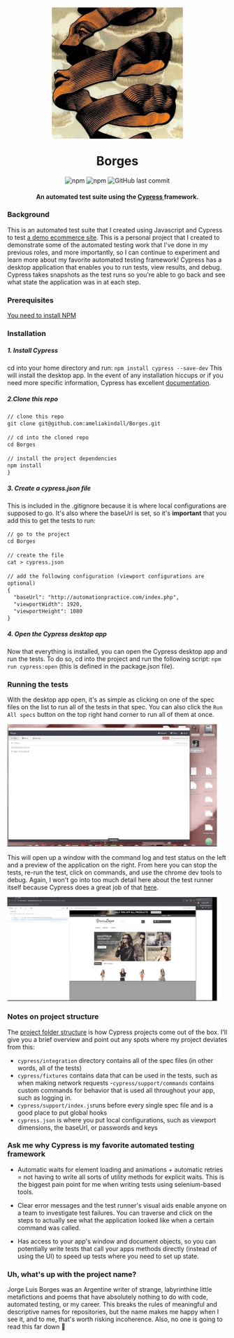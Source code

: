 <div class="header">
  <h1 align="center">
    <img src="https://github.com/ameliakindall/Borges/blob/master/borgesalt.jpg" alt="Borges Ribbon Person" align="center" width="300" height="300" />
    <br></br>
  Borges
  </h1>
  <p align="center">
    <img alt="npm" src="https://img.shields.io/npm/v/npm?style=for-the-badge">
    <img alt="npm" src="https://img.shields.io/npm/v/cypress?color=Orange&label=Cypress&style=for-the-badge">
    <img alt="GitHub last commit" src="https://img.shields.io/github/last-commit/ameliakindall/Borges?color=teal&style=for-the-badge">
  </p>
  <h4 align="center">
    An automated test suite using the
    <a href="https://www.cypress.io"> Cypress </a>
    framework.
  </h4>
</div>

### Background
This is an automated test suite that I created using Javascript and Cypress to test [a demo ecommerce site](http://automationpractice.com/index.php). This is a personal project that I created to demonstrate some of the automated testing work that I've done in my previous roles, and more importantly, so I can continue to experiment and learn more about my favorite automated testing framework! Cypress has a desktop application that enables you to run tests, view results, and debug. Cypress takes snapshots as the test runs so you're able to go back and see what state the application was in at each step.

### Prerequisites
[You need to install NPM](https://www.npmjs.com/get-npm)

### Installation
##### 1. Install Cypress
cd into your home directory and run:
`npm install cypress --save-dev`
This will install the desktop app. In the event of any installation hiccups or if you need more specific information, Cypress has excellent [documentation](https://on.cypress.io/guides/installing-and-running#section-installing).

##### 2.Clone this repo
```
// clone this repo 
git clone git@github.com:ameliakindall/Borges.git

// cd into the cloned repo
cd Borges

// install the project dependencies
npm install
}
```
##### 3. Create a cypress.json file
This is included in the .gitignore because it is where local configurations are supposed to go. It's also where the baseUrl is set, so it's **important** that you add this to get the tests to run:
```
// go to the project
cd Borges

// create the file 
cat > cypress.json

// add the following configuration (viewport configurations are optional)
{
  "baseUrl": "http://automationpractice.com/index.php",
  "viewportWidth": 1920,
  "viewportHeight": 1080
}
```
##### 4. Open the Cypress desktop app
Now that everything is installed, you can open the Cypress desktop app and run the tests. To do so, cd into the project and run the following script: `npm run cypress:open` (this is defined in the package.json file).

### Running the tests
With the desktop app open, it's as simple as clicking on one of the spec files on the list to run all of the tests in that spec. You can also click the `Run All specs` button on the top right hand corner to run all of them at once. 

![](run-spec.gif)

This will open up a window with the command log and test status on the left and a preview of the application on the right. From here you can stop the tests, re-run the test, click on commands, and use the chrome dev tools to debug. Again, I won't go into too much detail here about the test runner itself because Cypress does a great job of that [here](https://docs.cypress.io/guides/core-concepts/test-runner.html#Overview).

![](test-runner.gif)

### Notes on project structure
The [project folder structure](https://docs.cypress.io/guides/core-concepts/writing-and-organizing-tests.html#Folder-Structure) is how Cypress projects come out of the box. I'll give you a brief overview and point out any spots where my project deviates from this:
- `cypress/integration` directory contains all of the spec files (in other words, all of the tests)
- `cypress/fixtures` contains data that can be used in the tests, such as when making network requests
-`cypress/support/commands` contains custom commands for behavior that is used all throughout your app, such as logging in.
- `cypress/support/index.js`runs before every single spec file and is a good place to put global hooks
- `cypress.json` is where you put local configurations, such as viewport dimensions, the baseUrl, or passwords and keys

### Ask me why Cypress is my favorite automated testing framework
- Automatic waits for element loading and animations + automatic retries = not having to write all sorts of utility methods for explicit waits. This is the biggest pain point for me when writing tests using selenium-based tools.

- Clear error messages and the test runner's visual aids enable anyone on a team to investigate test failures. You can traverse and click on the steps to actually see what the application looked like when a certain command was called. 

- Has access to your app's window and document objects, so you can potentially write tests that call your apps methods directly (instead of using the UI) to speed up tests where you need to set up state. 

### Uh, what's up with the project name? 
Jorge Luis Borges was an Argentine writer of strange, labyrinthine little metafictions and poems that have absolutely nothing to do with code, automated testing, or my career. This breaks the rules of meaningful and descriptive names for repositories, but the name makes me happy when I see it, and to me, that's worth risking incoherence. Also, no one is going to read this far down :rainbow:

